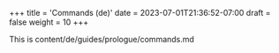 +++
title = 'Commands (de)'
date = 2023-07-01T21:36:52-07:00
draft = false
weight = 10
+++

This is content/de/guides/prologue/commands.md
